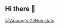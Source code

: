 ## Hi there 👋
[![Anurag's GitHub stats](https://github-readme-stats.vercel.app/api?username=miracleEverywhere)](https://github.com/anuraghazra/github-readme-stats)

<!--
**miracleEverywhere/miracleEverywhere** is a ✨ _special_ ✨ repository because its `README.md` (this file) appears on your GitHub profile.

Here are some ideas to get you started:

- 🔭 I’m currently working on ...
- 🌱 I’m currently learning ...
- 👯 I’m looking to collaborate on ...
- 🤔 I’m looking for help with ...
- 💬 Ask me about ...
- 📫 How to reach me: ...
- 😄 Pronouns: ...
- ⚡ Fun fact: ...
-->
